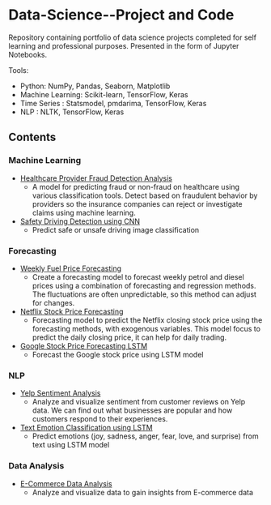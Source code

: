 # Data-Science--Project and Code

Repository containing portfolio of data science projects completed for self learning and professional purposes. Presented in the form of Jupyter Notebooks.

Tools:

- Python: NumPy, Pandas, Seaborn, Matplotlib
- Machine Learning: Scikit-learn, TensorFlow, Keras
- Time Series : Statsmodel, pmdarima, TensorFlow, Keras
- NLP : NLTK, TensorFlow, Keras

## Contents

### Machine Learning
- [Healthcare Provider Fraud Detection Analysis](https://github.com/BillyBSig/Data-Science--Portfolio/blob/main/Healthcare%20Provider%20Fraud%20Detection%20Analysis/Healthcare%20Provider%20Fraud.ipynb)
    - A model for predicting fraud or non-fraud on healthcare using various classification tools. Detect based on fraudulent behavior by providers so the insurance companies can reject or investigate claims using machine learning.
- [Safety Driving Detection using CNN](https://github.com/BillyBSig/Data-Science--Project-Code/blob/main/Safety%20Driving%20Detection/Safety%20Driving%20Detection.ipynb)
    - Predict safe or unsafe driving image classification
    
### Forecasting
- [Weekly Fuel Price Forecasting](https://github.com/BillyBSig/Data-Science--Portfolio/blob/main/Weekly%20Fuel%20Price%20Forecasting/Weekly%20Fuel%20Price%20Forecasting(MA%20LR)%20.ipynb)
    - Create a forecasting model to forecast weekly petrol and diesel prices using a combination of forecasting and regression methods. The fluctuations are often unpredictable, so this method can adjust for changes.
- [Netflix Stock Price Forecasting](https://github.com/BillyBSig/Data-Science--Portfolio/blob/main/Netflix%20Price%20Stock%20Forecasting/Netflix%20Price%20Stock%20Forecasting%20.ipynb)
    - Forecasting model to predict the Netflix closing stock price using the forecasting methods, with exogenous variables. This model focus to predict the daily closing price, it can help for daily trading.
- [Google Stock Price Forecasting LSTM](https://github.com/BillyBSig/Data-Science-Project-Code-Collect/blob/main/Google%20Stock%20Price%20Forecasting%20Using%20LSTM/Google_Stock_Price_Forecasting_.ipynb)
    - Forecast the Google stock price using LSTM model

### NLP
- [Yelp Sentiment Analysis](https://github.com/BillyBSig/Data-Science--Portfolio/blob/main/Yelp%20Sentiment%20Analysis/Yelp%20Sentiment%20Analysis.ipynb)
    - Analyze and visualize sentiment from customer reviews on Yelp data. We can find out what businesses are popular and how customers respond to their experiences.
- [Text Emotion Classification using LSTM](https://github.com/BillyBSig/Data-Science--Project-Code/blob/main/Text%20Emotion%20Classification%20using%20LSTM/Text%20Emotion%20Classification.ipynb)
    - Predict emotions (joy, sadness, anger, fear, love, and surprise) from text using LSTM model
    
### Data Analysis
- [E-Commerce Data Analysis](https://github.com/BillyBSig/Data-Science--Project-Code/blob/main/E-Commerce%20Data%20Analysis/Ecommerce_Data_Analysis.ipynb)
    - Analyze and visualize data to gain insights from E-commerce data
